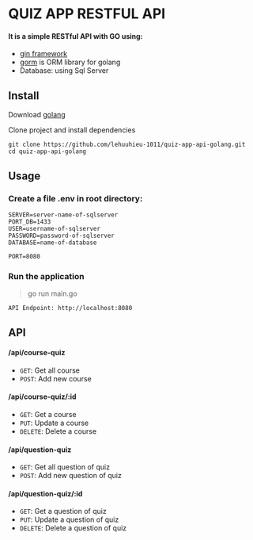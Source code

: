 # QUIZ APP RESTFUL API

#### It is a simple RESTful API with GO using:
- [gin framework](https://github.com/gin-gonic/gin)
- [gorm](https://gorm.io/) is ORM library for golang
- Database: using Sql Server


## Install
Download [golang](https://golang.org/)

Clone project and install dependencies
```
git clone https://github.com/lehuuhieu-1011/quiz-app-api-golang.git
cd quiz-app-api-golang
```

## Usage

### Create a file .env in root directory:
```
SERVER=server-name-of-sqlserver
PORT_DB=1433
USER=username-of-sqlserver
PASSWORD=password-of-sqlserver
DATABASE=name-of-database

PORT=8080
```

### Run the application
> go run main.go

`API Endpoint: http://localhost:8080`
 
## API

#### /api/course-quiz
- `GET`: Get all course
- `POST`: Add new course
#### /api/course-quiz/:id
- `GET`: Get a course
- `PUT`: Update a course
- `DELETE`: Delete a course

#### /api/question-quiz
- `GET`: Get all question of quiz
- `POST`: Add new question of quiz
#### /api/question-quiz/:id
- `GET`: Get a question of quiz
- `PUT`: Update a question of quiz
- `DELETE`: Delete a question of quiz